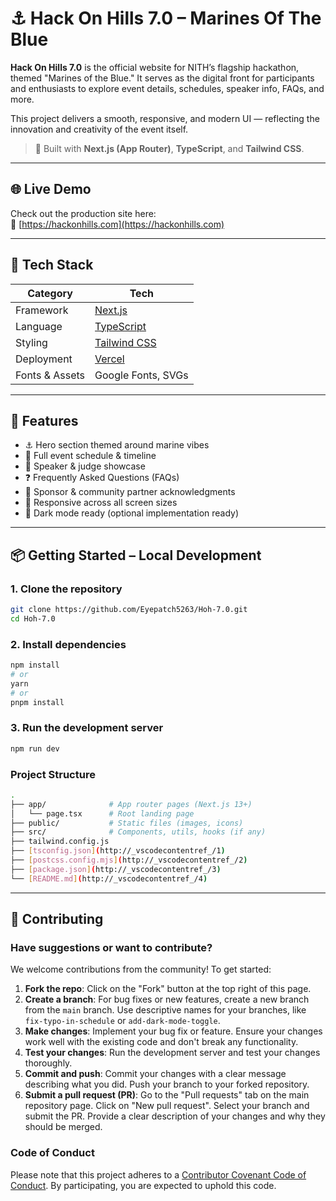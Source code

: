 # ⚓ Hack On Hills 7.0 – Marines Of The Blue

**Hack On Hills 7.0** is the official website for NITH’s flagship hackathon, themed "Marines of the Blue." It serves as the digital front for participants and enthusiasts to explore event details, schedules, speaker info, FAQs, and more.

This project delivers a smooth, responsive, and modern UI — reflecting the innovation and creativity of the event itself.

> 🚀 Built with **Next.js (App Router)**, **TypeScript**, and **Tailwind CSS**.

---

## 🌐 Live Demo

Check out the production site here:  
🔗 [https://hackonhills.com](https://hackonhills.com)

---

## 🧰 Tech Stack

| Category         | Tech                                     |
|------------------|-------------------------------------------|
| Framework        | [Next.js](https://nextjs.org/)           |
| Language         | [TypeScript](https://www.typescriptlang.org/) |
| Styling          | [Tailwind CSS](https://tailwindcss.com/) |
| Deployment       | [Vercel](https://vercel.com/)            |
| Fonts & Assets   | Google Fonts, SVGs                       |

---

## 📸 Features

- ⚓ Hero section themed around marine vibes
- 📅 Full event schedule & timeline
- 🎤 Speaker & judge showcase
- ❓ Frequently Asked Questions (FAQs)
- 📢 Sponsor & community partner acknowledgments
- 📱 Responsive across all screen sizes
- 🌙 Dark mode ready (optional implementation ready)

---

## 📦 Getting Started – Local Development

### 1. Clone the repository

```bash
git clone https://github.com/Eyepatch5263/Hoh-7.0.git
cd Hoh-7.0
```
### 2. Install dependencies
```bash
npm install
# or
yarn
# or
pnpm install
```
### 3. Run the development server
```bash
npm run dev
```

### Project Structure
```bash
.
├── app/              # App router pages (Next.js 13+)
│   └── page.tsx      # Root landing page
├── public/           # Static files (images, icons)
├── src/              # Components, utils, hooks (if any)
├── tailwind.config.js
├── [tsconfig.json](http://_vscodecontentref_/1)
├── [postcss.config.mjs](http://_vscodecontentref_/2)
├── [package.json](http://_vscodecontentref_/3)
└── [README.md](http://_vscodecontentref_/4)
```

---

## 🤝 Contributing

### Have suggestions or want to contribute?

We welcome contributions from the community! To get started:

1. **Fork the repo**: Click on the "Fork" button at the top right of this page.
2. **Create a branch**: For bug fixes or new features, create a new branch from the `main` branch. Use descriptive names for your branches, like `fix-typo-in-schedule` or `add-dark-mode-toggle`.
3. **Make changes**: Implement your bug fix or feature. Ensure your changes work well with the existing code and don't break any functionality.
4. **Test your changes**: Run the development server and test your changes thoroughly.
5. **Commit and push**: Commit your changes with a clear message describing what you did. Push your branch to your forked repository.
6. **Submit a pull request (PR)**: Go to the "Pull requests" tab on the main repository page. Click on "New pull request". Select your branch and submit the PR. Provide a clear description of your changes and why they should be merged.

### Code of Conduct

Please note that this project adheres to a [Contributor Covenant Code of Conduct](CODE_OF_CONDUCT.md). By participating, you are expected to uphold this code.